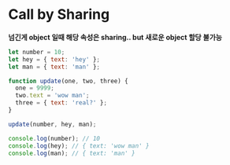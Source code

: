 # Call by Sharing

**넘긴게 object 일때 해당 속성은 sharing.. but 새로운 object 할당 불가능**

```javascript
let number = 10;
let hey = { text: 'hey' };
let man = { text: 'man' };

function update(one, two, three) {
  one = 9999;
  two.text = 'wow man';
  three = { text: 'real?' };
}

update(number, hey, man);

console.log(number); // 10
console.log(hey); // { text: 'wow man' }
console.log(man); // { text: 'man' }
```
